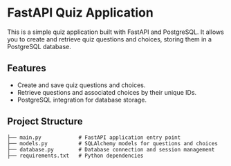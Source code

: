 # FastAPI Quiz Application

This is a simple quiz application built with FastAPI and PostgreSQL. It allows you to create and retrieve quiz questions and choices, storing them in a PostgreSQL database.

## Features

- Create and save quiz questions and choices.
- Retrieve questions and associated choices by their unique IDs.
- PostgreSQL integration for database storage.

## Project Structure

```plaintext
├── main.py            # FastAPI application entry point
├── models.py          # SQLAlchemy models for questions and choices
├── database.py        # Database connection and session management
├── requirements.txt   # Python dependencies
